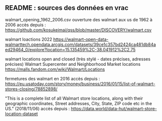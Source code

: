 ## README : sources des données en vrac


walmart_opening_1962_2006.csv
ouverture des walmart aux us de 1962 à 2006
accès depuis : https://github.com/kosukeimai/qss/blob/master/DISCOVERY/walmart.csv



walmart loactions 2022
https://walmart-open-data-walmarttech.opendata.arcgis.com/datasets/39ce1c357bd2424ca481db84aed29464_0/explore?location=15.135459%2C-38.041912%2C2.75


walmart locations open and closed (très stylé - dates précises, adresses précises)
Walmart Supercenter and Neighborhood Market locations
https://malls.fandom.com/wiki/Walmart/Locations

fermetures des walmart en 2016 
accès depuis : https://eu.usatoday.com/story/money/business/2016/01/15/list-of-walmart-stores-closing/78852898/

"This is a complete list of all Walmart store locations, along with their geographic coordinates, Street addresses, City, State, ZIP code etc in the US." (2018/11/06) 
accès depuis : https://data.world/data-hut/walmart-store-location-dataset
